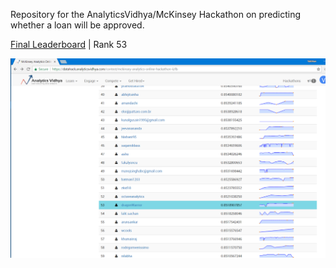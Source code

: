 Repository for the AnalyticsVidhya/McKinsey Hackathon on predicting whether a loan will be approved.

[Final Leaderboard](https://datahack.analyticsvidhya.com/contest/mckinsey-analytics-online-hackathon-ii/lb) | Rank 53

![Private LB Screenshot](https://github.com/DragonWarrior15/Kaggle/blob/master/201801_analyticsvidhya_loan_pred/LB.png)
